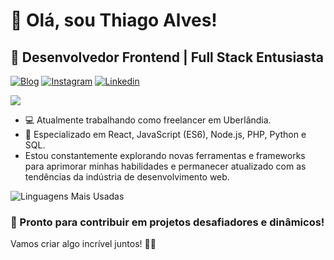 # 👋 Olá, sou Thiago Alves!


## 🚀 Desenvolvedor Frontend | Full Stack Entusiasta

[![Blog](https://img.shields.io/website?label=Portfolio&style=for-the-badge&url=https://www.thiagoalves.site/)](https://www.thiagoalves.site/)
[![Instagram](https://img.shields.io/badge/Instagram-E4405F?style=for-the-badge&logo=instagram&logoColor=white)](https://www.instagram.com/thiagoadev/)
[![Linkedin](https://img.shields.io/badge/LinkedIn-0077B5?style=for-the-badge&logo=linkedin&logoColor=white)](https://www.linkedin.com/in/thiago-alves-396108209/)

![](https://github-readme-stats.vercel.app/api?username=Thiagof2755&theme=tokyonight&show_icons=true&locale=pt-br)

- 💻 Atualmente trabalhando como freelancer em Uberlândia.
- 🔧 Especializado em React, JavaScript (ES6), Node.js, PHP, Python e SQL.
- Estou constantemente explorando novas ferramentas e frameworks para aprimorar minhas habilidades e permanecer atualizado com as tendências da indústria de desenvolvimento web.
  
![Linguagens Mais Usadas](https://github-readme-stats.vercel.app/api/top-langs/?username=Thiagof2755&layout=compact&locale=pt-br&theme=tokyonight&show)

### 🌟 Pronto para contribuir em projetos desafiadores e dinâmicos!

Vamos criar algo incrível juntos! 👨‍💻

